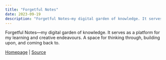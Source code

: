 ```yaml
---
title: "Forgetful Notes"
date: 2023-09-19
description: "Forgetful Notes—my digital garden of knowledge. It serves as a platform for my learning and creative endeavours. A space for thinking through, building upon, and coming back to."
---
```


Forgetful Notes—my digital garden of knowledge. It serves as a platform for my learning and creative endeavours. A space for thinking through, building upon, and coming back to.

[Homepage](https://forgetfulnotes.com/) | [Source](https://github.com/semanticdata/forgetful-notes/)
